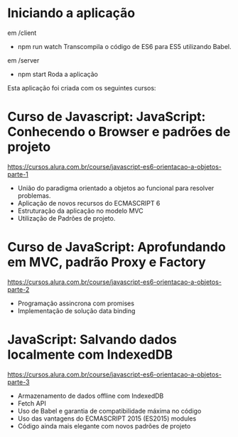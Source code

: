# Iniciando a aplicação

em /client
- npm run watch
Transcompila o código de ES6 para ES5 utilizando Babel.

em /server
- npm start
Roda a aplicação

Esta aplicação foi criada com os seguintes cursos:

# Curso de Javascript: JavaScript: Conhecendo o Browser e padrões de projeto
https://cursos.alura.com.br/course/javascript-es6-orientacao-a-objetos-parte-1

- União do paradigma orientado a objetos ao funcional para resolver problemas.
- Aplicação de novos recursos do ECMASCRIPT 6
- Estruturação da aplicação no modelo MVC
- Utilização de Padrões de projeto.

# Curso de JavaScript: Aprofundando em MVC, padrão Proxy e Factory
https://cursos.alura.com.br/course/javascript-es6-orientacao-a-objetos-parte-2

- Programação assincrona com promises
- Implementação de solução data binding

# JavaScript: Salvando dados localmente com IndexedDB
https://cursos.alura.com.br/course/javascript-es6-orientacao-a-objetos-parte-3

 - Armazenamento de dados offline com IndexedDB
 - Fetch API
 - Uso de Babel e garantia de compatibilidade máxima no código
 - Uso das vantagens do ECMASCRIPT 2015 (ES2015) modules
 - Código ainda mais elegante com novos padrões de projeto
